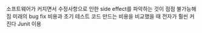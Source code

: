 소프트웨어가 커지면서 수정사항으로 인한 side effect를 파악하는 것이 점점 불가능해짐
미래의 bug fix 비용과 초기 테스트 코드 만드는 비용을 비교했을 때 전자가 훨씬 커진다
Junit 이용